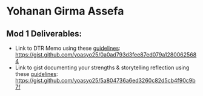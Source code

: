 # Yohanan Girma Assefa


## Mod 1 Deliverables:
* Link to DTR Memo using these [guidelines](https://github.com/turingschool/career-development-curriculum/blob/master/module_one/dtr_guidelines_memo.md): https://gist.github.com/yoasyo25/0a0ad793d3fee87ed079a12800625684
* Link to gist documenting your strengths & storytelling reflection using these [guidelines](https://github.com/turingschool/career-development-curriculum/blob/master/module_one/strengths_storytelling_reflection.md): https://gist.github.com/yoasyo25/5a804736a6ed3260c82d5cb4f90c9b7f
